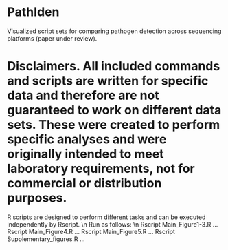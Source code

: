 # PathIden
Visualized script sets for comparing pathogen detection across sequencing platforms (paper under review).

# Disclaimers. All included commands and scripts are written for specific data and therefore are not guaranteed to work on different data sets. These were created to perform specific analyses and were originally intended to meet laboratory requirements, not for commercial or distribution purposes.

R scripts are designed to perform different tasks and can be executed independently by Rscript. \n
Run as follows: \n
Rscript Main_Figure1-3.R ... 
Rscript Main_Figure4.R ...
Rscript Main_Figure5.R ...
Rscript Supplementary_figures.R ...


